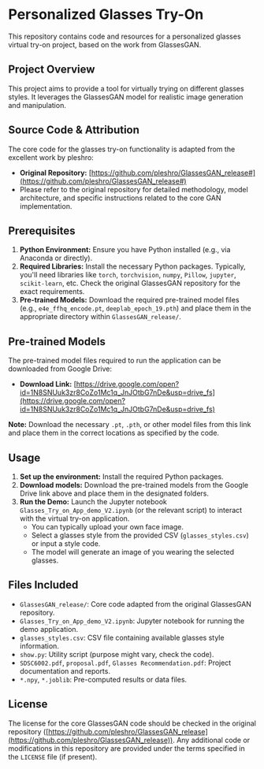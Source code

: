# Personalized Glasses Try-On

This repository contains code and resources for a personalized glasses virtual try-on project, based on the work from GlassesGAN.

## Project Overview

This project aims to provide a tool for virtually trying on different glasses styles. It leverages the GlassesGAN model for realistic image generation and manipulation.

## Source Code & Attribution

The core code for the glasses try-on functionality is adapted from the excellent work by pleshro:
*   **Original Repository:** [https://github.com/pleshro/GlassesGAN_release#](https://github.com/pleshro/GlassesGAN_release#)
*   Please refer to the original repository for detailed methodology, model architecture, and specific instructions related to the core GAN implementation.

## Prerequisites

1.  **Python Environment:** Ensure you have Python installed (e.g., via Anaconda or directly).
2.  **Required Libraries:** Install the necessary Python packages. Typically, you'll need libraries like `torch`, `torchvision`, `numpy`, `Pillow`, `jupyter`, `scikit-learn`, etc. Check the original GlassesGAN repository for the exact requirements.
3.  **Pre-trained Models:** Download the required pre-trained model files (e.g., `e4e_ffhq_encode.pt`, `deeplab_epoch_19.pth`) and place them in the appropriate directory within `GlassesGAN_release/`.

## Pre-trained Models

The pre-trained model files required to run the application can be downloaded from Google Drive:

*   **Download Link:** [https://drive.google.com/open?id=1N8SNUuk3zr8CoZo1Mc1q_JnJOtbG7nDe&usp=drive_fs](https://drive.google.com/open?id=1N8SNUuk3zr8CoZo1Mc1q_JnJOtbG7nDe&usp=drive_fs)

**Note:** Download the necessary `.pt`, `.pth`, or other model files from this link and place them in the correct locations as specified by the code.

## Usage

1.  **Set up the environment:** Install the required Python packages.
2.  **Download models:** Download the pre-trained models from the Google Drive link above and place them in the designated folders.
3.  **Run the Demo:** Launch the Jupyter notebook `Glasses_Try_on_App_demo_V2.ipynb` (or the relevant script) to interact with the virtual try-on application.
    *   You can typically upload your own face image.
    *   Select a glasses style from the provided CSV (`glasses_styles.csv`) or input a style code.
    *   The model will generate an image of you wearing the selected glasses.

## Files Included

*   `GlassesGAN_release/`: Core code adapted from the original GlassesGAN repository.
*   `Glasses_Try_on_App_demo_V2.ipynb`: Jupyter notebook for running the demo application.
*   `glasses_styles.csv`: CSV file containing available glasses style information.
*   `show.py`: Utility script (purpose might vary, check the code).
*   `SDSC6002.pdf`, `proposal.pdf`, `Glasses Recommendation.pdf`: Project documentation and reports.
*   `*.npy`, `*.joblib`: Pre-computed results or data files.

## License

The license for the core GlassesGAN code should be checked in the original repository ([https://github.com/pleshro/GlassesGAN_release](https://github.com/pleshro/GlassesGAN_release)). Any additional code or modifications in this repository are provided under the terms specified in the `LICENSE` file (if present).
